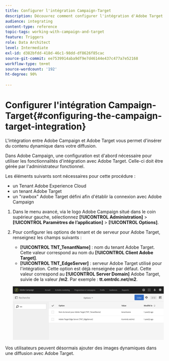 ```yaml
---
title: Configurer l'intégration Campaign-Target
description: Découvrez comment configurer l'intégration d'Adobe Target pour commencer à utiliser du contenu dynamique dans Adobe Campaign.
audience: integrating
content-type: reference
topic-tags: working-with-campaign-and-target
feature: Triggers
role: Data Architect
level: Intermediate
exl-id: d382bfdd-418d-46c1-98dd-df8626f85cac
source-git-commit: ee7539914aba9df9e7d46144e437c477a7e52168
workflow-type: tm+mt
source-wordcount: '192'
ht-degree: 90%

---
```


# Configurer l&#39;intégration Campaign-Target{#configuring-the-campaign-target-integration}

L&#39;intégration entre Adobe Campaign et Adobe Target vous permet d&#39;insérer du contenu dynamique dans votre diffusion.

Dans Adobe Campaign, une configuration est d&#39;abord nécessaire pour utiliser les fonctionnalités d&#39;intégration avec Adobe Target. Celle-ci doit être gérée par l&#39;administrateur fonctionnel.

Les éléments suivants sont nécessaires pour cette procédure :

* un Tenant Adobe Experience Cloud
* un tenant Adobe Target
* un &quot;rawbox&quot; Adobe Target défini afin d&#39;établir la connexion avec Adobe Campaign

1. Dans le menu avancé, via le logo Adobe Campaign situé dans le coin supérieur gauche, sélectionnez **[!UICONTROL Administration]** > **[!UICONTROL Paramètres de l’application]** > **[!UICONTROL Options]**.
1. Pour configurer les options de tenant et de serveur pour Adobe Target, renseignez les champs suivants :

   * **[!UICONTROL TNT_TenantName]** : nom du tenant Adobe Target. Cette valeur correspond au nom du **[!UICONTROL Client Adobe Target]**.
   * **[!UICONTROL TNT_EdgeServer]** : serveur Adobe Target utilisé pour l&#39;intégration. Cette option est déjà renseignée par défaut. Cette valeur correspond au **[!UICONTROL Server Domain]** Adobe Target, suivie de la valeur **/m2**. Par exemple : **tt.omtrdc.net/m2**.

   ![](assets/tar_options.png)

Vos utilisateurs peuvent désormais ajouter des images dynamiques dans une diffusion avec Adobe Target.

